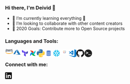 ### Hi there, I'm Deivid 👋

- 🌱 I’m currently learning everything 🤣
- 👯 I’m looking to collaborate with other content creators
- 🥅 2020 Goals: Contribute more to Open Source projects

### Languages and Tools:

<img align="left" alt="AWS" width="26px" src="icons/aws.png" />
<img align="left" alt="Azure" width="26px" src="icons/azure.png" />
<img align="left" alt="SQL" width="26px" src="icons/terraform.png" />
<img align="left" alt="Airflow" width="26px" src="icons/apache-airflow.png" />
<img align="left" alt="Python" width="26px" src="icons/python.png" />
<img align="left" alt="SQL" width="26px" src="icons/sql.png" />
<img align="left" alt="Snowflake" width="26px" src="icons/snowflake.png" />
<img align="left" alt="Tableau" width="26px" src="icons/tableau.png" />
<img align="left" alt="Visual Studio Code" width="26px" src="icons/visual-studio-code.png" />
<img align="left" alt="GitHub" width="26px" src="icons/github.png" />
<img align="left" alt="Terminal" width="26px" src="icons/terminal.png" />

<br />

### Connect with me:

[<img align="left" alt="Deivid Robim | LinkedIn" width="22px" src="icons/linkedin.svg" />][linkedin]

<br />

[linkedin]: https://www.linkedin.com/in/deivid-robim-200b3330/

